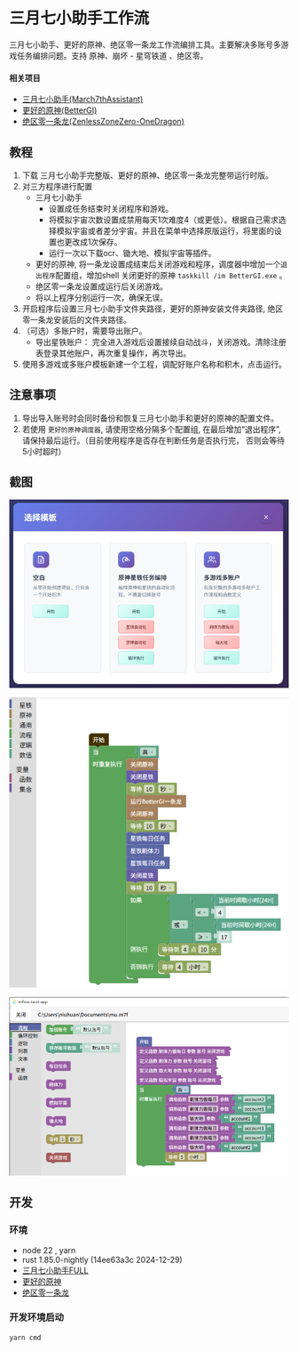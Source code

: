 # 三月七小助手工作流

三月七小助手、更好的原神、绝区零一条龙工作流编排工具。主要解决多账号多游戏任务编排问题。支持 原神、崩坏 - 星穹铁道 、绝区零。


#### 相关项目

- [三月七小助手(March7thAssistant)](https://github.com/moesnow/March7thAssistant)
- [更好的原神(BetterGI)](https://github.com/babalae/better-genshin-impact)
- [绝区零一条龙(ZenlessZoneZero-OneDragon)](https://github.com/OneDragon-Anything/ZenlessZoneZero-OneDragon)

## 教程

1. 下载 三月七小助手完整版、更好的原神、绝区零一条龙完整带运行时版。
2. 对三方程序进行配置
   - 三月七小助手
     - 设置成任务结束时关闭程序和游戏。
     - 将模拟宇宙次数设置成禁用每天1次难度4（或更低）。根据自己需求选择模拟宇宙或者差分宇宙。并且在菜单中选择原版运行，将里面的设置也更改成1次保存。
     - 运行一次以下载ocr、锄大地、模拟宇宙等插件。
   - 更好的原神, 将一条龙设置成结束后关闭游戏和程序，调度器中增加一个`退出程序`配置组，增加shell 关闭更好的原神  `taskkill /im BetterGI.exe` 。
   - 绝区零一条龙设置成运行后关闭游戏。
   - 将以上程序分别运行一次，确保无误。
3. 开启程序后设置三月七小助手文件夹路径，更好的原神安装文件夹路径, 绝区零一条龙安装后的文件夹路径。
4. （可选）多账户时，需要导出账户。
   - 导出星铁账户： 完全进入游戏后设置接续自动战斗，关闭游戏。清除注册表登录其他账户，再次重复操作，再次导出。
5. 使用多游戏或多账户模板新建一个工程，调配好账户名称和积木，点击运行。

## 注意事项

1. 导出导入账号时会同时备份和恢复三月七小助手和更好的原神的配置文件。
2. 若使用 `更好的原神调度器`, 请使用空格分隔多个配置组, 在最后增加“退出程序”, 请保持最后运行。（目前使用程序是否存在判断任务是否执行完， 否则会等待5小时超时）

## 截图

![templates.png](images/templates.png)

![single.png](images/single.png)

![main.png](images/main.png)

## 开发

### 环境

- node 22 , yarn
- rust 1.85.0-nightly (14ee63a3c 2024-12-29)
- [三月七小助手FULL](https://github.com/moesnow/March7thAssistant)
- [更好的原神](https://bettergi.com/download.html)
- [绝区零一条龙](https://github.com/OneDragon-Anything/ZenlessZoneZero-OneDragon/releases)

### 开发环境启动

```
yarn cmd
```

